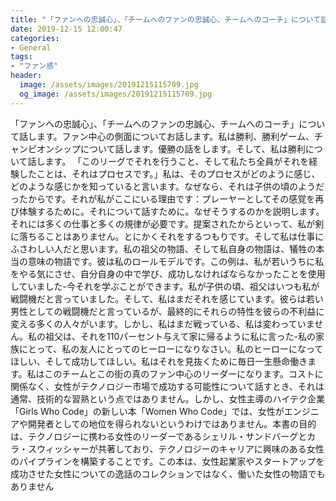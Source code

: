 ```yaml
---
title: "「ファンへの忠誠心」、「チームへのファンの忠誠心、チームへのコーチ」について話します。"
date: 2019-12-15 12:00:47
categories:
- General
tags:
- "ファン感"
header:
  image: /assets/images/20191215115709.jpg
  og_image: /assets/images/20191215115709.jpg
---
```


「ファンへの忠誠心」、「チームへのファンの忠誠心、チームへのコーチ」について話します。ファン中心の側面についてお話します。私は勝利、勝利ゲーム、チャンピオンシップについて話します。優勝の話をします。そして、私は勝利について話します。 「このリーグでそれを行うこと、そして私たち全員がそれを経験したことは、それはプロセスです。」私は、そのプロセスがどのように感じ、どのような感じかを知っていると言います。なぜなら、それは子供の頃のようだったからです。それが私がここにいる理由です：プレーヤーとしてその感覚を再び体験するために。それについて話すために。なぜそうするのかを説明します。それには多くの仕事と多くの規律が必要です。提案されたからといって、私が剣に落ちることはありません。とにかくそれをするつもりです。そして私は仕事にふさわしい人だと思います。私の祖父の物語、そして私自身の物語は、犠牲の本当の意味の物語です。彼は私のロールモデルです。この例は、私が若いうちに私をやる気にさせ、自分自身の中で学び、成功しなければならなかったことを使用していました-今それを学ぶことができます。私が子供の頃、祖父はいつも私が戦闘機だと言っていました。そして、私はまだそれを感じています。彼らは若い男性としての戦闘機だと言っているが、最終的にそれらの特性を彼らの不利益に変える多くの人々がいます。しかし、私はまだ戦っている、私は変わっていません。私の祖父は、それを110パーセント与えて家に帰るように私に言った-私の家族にとって、私の友人にとってのヒーローになりなさい。私のヒーローになってほしい、そして成功してほしい。私はそれを見抜くために毎日一生懸命働きます。私はこのチームとこの街の真のファン中心のリーダーになります。コストに関係なく、女性がテクノロジー市場で成功する可能性について話すとき、それは通常、技術的な習熟という点ではありません。しかし、女性主導のハイテク企業「Girls Who Code」の新しい本「Women Who Code」では、女性がエンジニアや開発者としての地位を得られないというわけではありません。本書の目的は、テクノロジーに携わる女性のリーダーであるシェリル・サンドバーグとカラ・スウィッシャーが共著しており、テクノロジーのキャリアに興味のある女性のパイプラインを構築することです。この本は、女性起業家やスタートアップを成功させた女性についての逸話のコレクションではなく、働いた女性の物語でもありません
